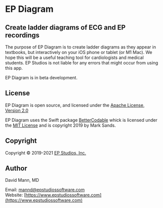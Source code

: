 EP Diagram
==========

## Create ladder diagrams of ECG and EP recordings
The purpose of EP Diagram is to create ladder diagrams as they appear
in textbooks, but interactively on your iOS phone or tablet (or M1
Mac).  We hope this will be a useful teaching tool for cardiologists
and medical students.  EP Studios is not liable for any errors that
might occur from using this app.

EP Diagram is in beta development.

## License
EP Diagram is open source, and licensed under the 
[Apache License, Version 2.0](http://www.apache.org/licenses/LICENSE-2.0.html)

EP Diagram uses the Swift package
[BetterCodable](https://github.com/marksands/BetterCodable) whick is
licensed under the
[MIT License](https://github.com/marksands/BetterCodable/blob/master/LICENSE)
and is copyright 2019 by Mark Sands.

## Copyright
Copyright © 2019-2021 [EP Studios, Inc.](http://www.epstudiossoftware.com)

## Author
David Mann, MD

Email: [mannd@epstudiossoftware.com](mailto:mannd@epstudiossoftware.com)  
Website: [https://www.epstudiossoftware.com](https://www.epstudiossoftware.com)   

